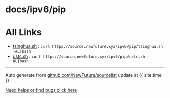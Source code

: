 
# docs/ipv6/pip



# All Links


* [tsinghua.sh](tsinghua.sh) : `curl https://source.newfuture.xyz/ipv6/pip/tsinghua.sh -#L|bash`
* [ustc.sh](ustc.sh) : `curl https://source.newfuture.xyz/ipv6/pip/ustc.sh -#L|bash`

---

Auto generate from [github.com/NewFuture/sourcelist](https://github.com/NewFuture/sourcelist) update at {{ site.time }}

[Need helps or find bugs click here ](https://github.com/NewFuture/sourcelist/issues)

